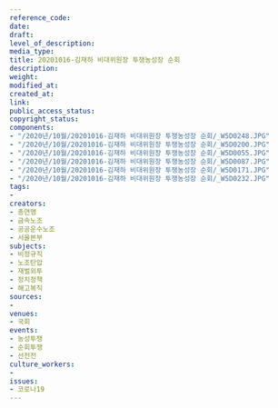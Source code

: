 ```yaml
---
reference_code: 
date: 
draft: 
level_of_description: 
media_type: 
title: 20201016-김재하 비대위원장 투쟁농성장 순회
description: 
weight: 
modified_at: 
created_at: 
link: 
public_access_status: 
copyright_status: 
components:
- "/2020년/10월/20201016-김재하 비대위원장 투쟁농성장 순회/_W5D0248.JPG"
- "/2020년/10월/20201016-김재하 비대위원장 투쟁농성장 순회/_W5D0200.JPG"
- "/2020년/10월/20201016-김재하 비대위원장 투쟁농성장 순회/_W5D0055.JPG"
- "/2020년/10월/20201016-김재하 비대위원장 투쟁농성장 순회/_W5D0087.JPG"
- "/2020년/10월/20201016-김재하 비대위원장 투쟁농성장 순회/_W5D0171.JPG"
- "/2020년/10월/20201016-김재하 비대위원장 투쟁농성장 순회/_W5D0232.JPG"
tags:
- 
creators:
- 총연맹
- 금속노조
- 공공운수노조
- 서울본부
subjects:
- 비정규직
- 노조탄압
- 재벌외투
- 정치정책
- 해고복직
sources:
- 
venues:
- 국회
events:
- 농성투쟁
- 순회투쟁
- 선전전
culture_workers:
- 
issues:
- 코로나19
---
```


